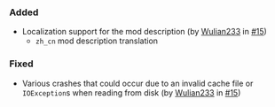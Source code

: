 ### Added

- Localization support for the mod description (by [Wulian233](https://github.com/Wulian233) in [#15](https://github.com/steves-underwater-paradise/blinkload/pull/15))
  - `zh_cn` mod description translation

### Fixed

- Various crashes that could occur due to an invalid cache file or `IOException`s when reading from disk (by [Wulian233](https://github.com/Wulian233) in [#15](https://github.com/steves-underwater-paradise/blinkload/pull/15))
